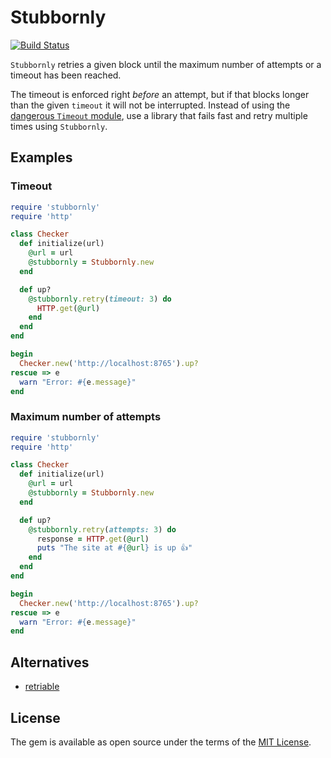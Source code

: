 # Stubbornly

[![Build Status](https://travis-ci.org/suhlig/stubbornly.svg?branch=master)](https://travis-ci.org/suhlig/stubbornly)

`Stubbornly` retries a given block until the maximum number of attempts or a timeout has been reached.

The timeout is enforced right *before* an attempt, but if that blocks longer than the given `timeout` it will not be interrupted. Instead of using the [dangerous `Timeout` module](http://www.mikeperham.com/2015/05/08/timeout-rubys-most-dangerous-api/),  use a library that fails fast and retry multiple times using `Stubbornly`.

## Examples

### Timeout

```ruby
require 'stubbornly'
require 'http'

class Checker
  def initialize(url)
    @url = url
    @stubbornly = Stubbornly.new
  end

  def up?
    @stubbornly.retry(timeout: 3) do
      HTTP.get(@url)
    end
  end
end

begin
  Checker.new('http://localhost:8765').up?
rescue => e
  warn "Error: #{e.message}"
end
```

### Maximum number of attempts

```ruby
require 'stubbornly'
require 'http'

class Checker
  def initialize(url)
    @url = url
    @stubbornly = Stubbornly.new
  end

  def up?
    @stubbornly.retry(attempts: 3) do
      response = HTTP.get(@url)
      puts "The site at #{@url} is up 👍"
    end
  end
end

begin
  Checker.new('http://localhost:8765').up?
rescue => e
  warn "Error: #{e.message}"
end
```

## Alternatives

* [retriable](https://github.com/kamui/retriable)

## License

The gem is available as open source under the terms of the [MIT License](https://opensource.org/licenses/MIT).
